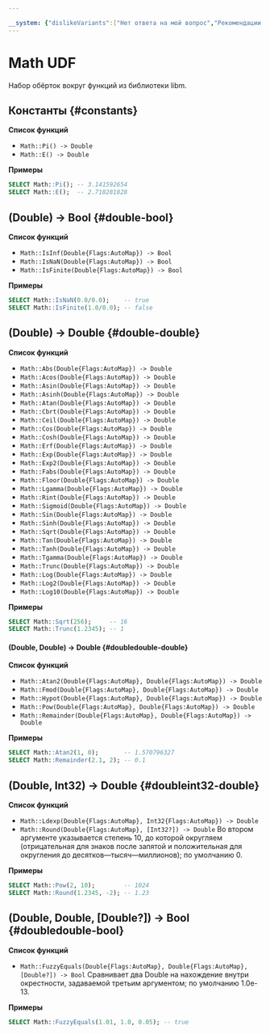 ```yaml
---

__system: {"dislikeVariants":["Нет ответа на мой вопрос","Рекомендации не помогли","Содержание не соответствует заголовку","Другое"]}
---
```

# Math UDF


Набор обёрток вокруг функций из библиотеки libm.

## Константы {#constants}

**Список функций**

* ```Math::Pi() -> Double```
* ```Math::E() -> Double```

**Примеры**

```sql
SELECT Math::Pi(); -- 3.141592654
SELECT Math::E();  -- 2.718281828
```

## (Double) -> Bool {#double-bool}

**Список функций**

* ```Math::IsInf(Double{Flags:AutoMap}) -> Bool```
* ```Math::IsNaN(Double{Flags:AutoMap}) -> Bool```
* ```Math::IsFinite(Double{Flags:AutoMap}) -> Bool```

**Примеры**

```sql
SELECT Math::IsNaN(0.0/0.0);    -- true
SELECT Math::IsFinite(1.0/0.0); -- false
```

## (Double) -> Double {#double-double}

**Список функций**

* ```Math::Abs(Double{Flags:AutoMap}) -> Double```
* ```Math::Acos(Double{Flags:AutoMap}) -> Double```
* ```Math::Asin(Double{Flags:AutoMap}) -> Double```
* ```Math::Asinh(Double{Flags:AutoMap}) -> Double```
* ```Math::Atan(Double{Flags:AutoMap}) -> Double```
* ```Math::Cbrt(Double{Flags:AutoMap}) -> Double```
* ```Math::Ceil(Double{Flags:AutoMap}) -> Double```
* ```Math::Cos(Double{Flags:AutoMap}) -> Double```
* ```Math::Cosh(Double{Flags:AutoMap}) -> Double```
* ```Math::Erf(Double{Flags:AutoMap}) -> Double```
* ```Math::Exp(Double{Flags:AutoMap}) -> Double```
* ```Math::Exp2(Double{Flags:AutoMap}) -> Double```
* ```Math::Fabs(Double{Flags:AutoMap}) -> Double```
* ```Math::Floor(Double{Flags:AutoMap}) -> Double```
* ```Math::Lgamma(Double{Flags:AutoMap}) -> Double```
* ```Math::Rint(Double{Flags:AutoMap}) -> Double```
* ```Math::Sigmoid(Double{Flags:AutoMap}) -> Double```
* ```Math::Sin(Double{Flags:AutoMap}) -> Double```
* ```Math::Sinh(Double{Flags:AutoMap}) -> Double```
* ```Math::Sqrt(Double{Flags:AutoMap}) -> Double```
* ```Math::Tan(Double{Flags:AutoMap}) -> Double```
* ```Math::Tanh(Double{Flags:AutoMap}) -> Double```
* ```Math::Tgamma(Double{Flags:AutoMap}) -> Double```
* ```Math::Trunc(Double{Flags:AutoMap}) -> Double```
* ```Math::Log(Double{Flags:AutoMap}) -> Double```
* ```Math::Log2(Double{Flags:AutoMap}) -> Double```
* ```Math::Log10(Double{Flags:AutoMap}) -> Double```

**Примеры**

```sql
SELECT Math::Sqrt(256);     -- 16
SELECT Math::Trunc(1.2345); -- 1
```

#### (Double, Double) -> Double {#doubledouble-double}

**Список функций**

* ```Math::Atan2(Double{Flags:AutoMap}, Double{Flags:AutoMap}) -> Double```
* ```Math::Fmod(Double{Flags:AutoMap}, Double{Flags:AutoMap}) -> Double```
* ```Math::Hypot(Double{Flags:AutoMap}, Double{Flags:AutoMap}) -> Double```
* ```Math::Pow(Double{Flags:AutoMap}, Double{Flags:AutoMap}) -> Double```
* ```Math::Remainder(Double{Flags:AutoMap}, Double{Flags:AutoMap}) -> Double```

**Примеры**

```sql
SELECT Math::Atan2(1, 0);       -- 1.570796327
SELECT Math::Remainder(2.1, 2); -- 0.1
```

## (Double, Int32) -> Double {#doubleint32-double}

**Список функций**

* ```Math::Ldexp(Double{Flags:AutoMap}, Int32{Flags:AutoMap}) -> Double```
* ```Math::Round(Double{Flags:AutoMap}, [Int32?]) -> Double```
   Во втором аргументе указывается степень 10, до которой округляем (отрицательная для знаков после запятой и положительная для округления до десятков—тысяч—миллионов); по умолчанию 0.

**Примеры**

```sql
SELECT Math::Pow(2, 10);        -- 1024
SELECT Math::Round(1.2345, -2); -- 1.23
```

## (Double, Double, \[Double?\]) -> Bool {#doubledouble-bool}

**Список функций**

* ```Math::FuzzyEquals(Double{Flags:AutoMap}, Double{Flags:AutoMap}, [Double?]) -> Bool```
   Сравнивает два Double на нахождение внутри окрестности, задаваемой третьим аргументом; по умолчанию 1.0e-13.

**Примеры**

```sql
SELECT Math::FuzzyEquals(1.01, 1.0, 0.05); -- true
```
